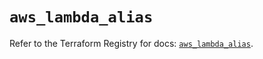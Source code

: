 # `aws_lambda_alias`

Refer to the Terraform Registry for docs: [`aws_lambda_alias`](https://registry.terraform.io/providers/hashicorp/aws/6.10.0/docs/resources/lambda_alias).
